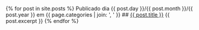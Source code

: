   {% for post in site.posts %}
      Publicado dia {{ post.day }}/{{ post.month }}/{{ post.year }} em {{ page.categories | join: ', ' }}
      ## <a href="{{ post.url }}">{{ post.title }}</a>
      {{ post.excerpt }}
  {% endfor %}

